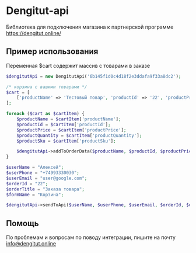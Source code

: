 # Dengitut-api
Библиотека для подключения магазина к партнерской программе https://dengitut.online/
## Пример использования
Переменная $cart содержит массив с товарами в заказе
```php
$dengitutApi = new DengitutApi('6b145f1d0c4d18f2e3ddafa9f33a8dc2');

/* корзина с вашими товарами */
$cart = [
    ['productName' => 'Тестовый товар', 'productId' => '22', 'productPrice' => '9999', 'productQuantity' => '2', 'productSku' => 'sku-2200'],
];

foreach ($cart as $cartItem) {
    $productName = $cartItem['productName'];
    $productId = $cartItem['productId'];
    $productPrice = $cartItem['productPrice'];
    $productQuantity = $cartItem['productQuantity'];
    $productSku = $cartItem['productSku'];

    $dengitutApi->addToOrderData($productName, $productId, $productPrice, $productQuantity, $productSku);
}

$userName = "Алексей";
$userPhone = "+74993330030";
$userEmail = "user@google.com";
$orderId = "22";
$orderTitle = "Заказа товара";
$formName = "Корзина";

$dengitutApi->sendToApi($userName, $userPhone, $userEmail, $orderId, $orderTitle, $formName);
```
## Помощь
По проблемам и вопросам по поводу интеграции, пишите на почту [info@dengitut.online](mailto:info@dengitut.online)
